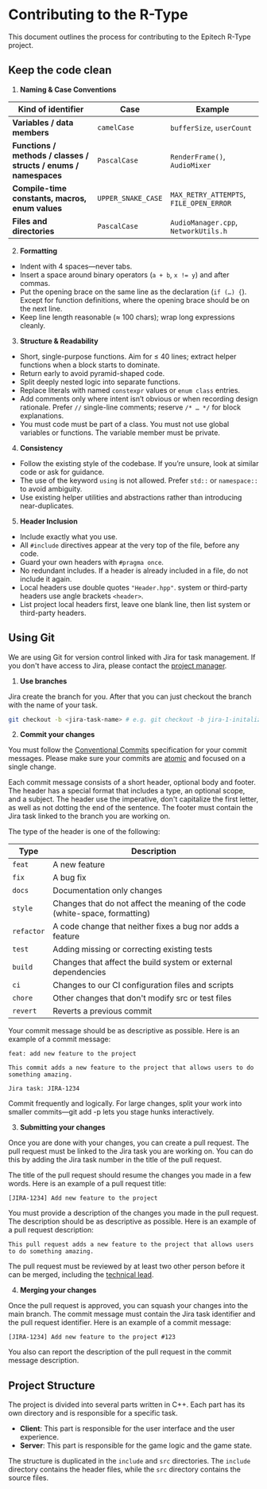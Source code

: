 # Contributing to the R-Type

This document outlines the process for contributing to the Epitech R-Type project.

## Keep the code clean

1. **Naming & Case Conventions**

| Kind of identifier                                                | Case               | Example                                 |
| ---------------------------------------------------------------- | ------------------ | --------------------------------------- |
| **Variables / data members**                                     | `camelCase`        | `bufferSize`, `userCount`               |
| **Functions / methods / classes / structs / enums / namespaces** | `PascalCase`       | `RenderFrame()`, `AudioMixer`           |
| **Compile-time constants, macros, enum values**                  | `UPPER_SNAKE_CASE` | `MAX_RETRY_ATTEMPTS`, `FILE_OPEN_ERROR` |
| **Files and directories**                                        | `PascalCase`       | `AudioManager.cpp`, `NetworkUtils.h`    |

2. **Formatting**

- Indent with 4 spaces—never tabs.
- Insert a space around binary operators (`a + b`, `x != y`) and after commas.
- Put the opening brace on the same line as the declaration (`if (…) {`). Except for function definitions, where the opening brace should be on the next line.
- Keep line length reasonable (≈ 100 chars); wrap long expressions cleanly.

3. **Structure & Readability**

- Short, single-purpose functions. Aim for ≤ 40 lines; extract helper functions when a block starts to dominate.
- Return early to avoid pyramid-shaped code.
- Split deeply nested logic into separate functions.
- Replace literals with named `constexpr` values or `enum class` entries.
- Add comments only where intent isn’t obvious or when recording design rationale. Prefer `//` single-line comments; reserve `/* … */` for block explanations.
- You must code must be part of a class. You must not use global variables or functions. The variable member must be private.

4. **Consistency**

- Follow the existing style of the codebase. If you’re unsure, look at similar code or ask for guidance.
- The use of the keyword `using` is not allowed. Prefer `std::` or `namespace::` to avoid ambiguity.
- Use existing helper utilities and abstractions rather than introducing near-duplicates.

5. **Header Inclusion**

- Include exactly what you use.
- All `#include` directives appear at the very top of the file, before any code.
- Guard your own headers with `#pragma once`.
- No redundant includes. If a header is already included in a file, do not include it again.
- Local headers use double quotes `"Header.hpp"`. system or third-party headers use angle brackets `<header>`.
- List project local headers first, leave one blank line, then list system or third-party headers.

## Using Git

We are using Git for version control linked with Jira for task management. If you don't have access to Jira, please contact the [project manager](alan.cunin@epitech.eu).

1. **Use branches**

Jira create the branch for you. After that you can just checkout the branch with the name of your task.

```bash
git checkout -b <jira-task-name> # e.g. git checkout -b jira-1-initalize-repository
```

2. **Commit your changes**

You must follow the [Conventional Commits](https://www.conventionalcommits.org/en/v1.0.0/) specification for your commit messages. Please make sure your commits are [atomic](https://gitbybit.com/gitopedia/best-practices/atomic-commits) and focused on a single change.

Each commit message consists of a short header, optional body and footer. The header has a special format that includes a type, an optional scope, and a subject. The header use the imperative, don't capitalize the first letter, as well as not dotting the end of the sentence. The footer must contain the Jira task linked to the branch you are working on.

The type of the header is one of the following:

| Type        | Description                                                                  |
| ----------- | ---------------------------------------------------------------------------- |
| `feat`      | A new feature                                                                |
| `fix`        | A bug fix                                                                     |
| `docs`      | Documentation only changes                                                   |
| `style`     | Changes that do not affect the meaning of the code (white-space, formatting) |
| `refactor`  | A code change that neither fixes a bug nor adds a feature                     |
| `test`      | Adding missing or correcting existing tests                                  |
| `build`     | Changes that affect the build system or external dependencies                |
| `ci`        | Changes to our CI configuration files and scripts                              |
| `chore`     | Other changes that don't modify src or test files                             |
| `revert`    | Reverts a previous commit                                                    |

Your commit message should be as descriptive as possible. Here is an example of a commit message:

```
feat: add new feature to the project

This commit adds a new feature to the project that allows users to do something amazing.

Jira task: JIRA-1234
```

Commit frequently and logically. For large changes, split your work into smaller commits—git add -p lets you stage hunks interactively.

3. **Submitting your changes**

Once you are done with your changes, you can create a pull request. The pull request must be linked to the Jira task you are working on. You can do this by adding the Jira task number in the title of the pull request.

The title of the pull request should resume the changes you made in a few words. Here is an example of a pull request title:

```
[JIRA-1234] Add new feature to the project
```

You must provide a description of the changes you made in the pull request. The description should be as descriptive as possible. Here is an example of a pull request description:

```
This pull request adds a new feature to the project that allows users to do something amazing.
```

The pull request must be reviewed by at least two other person before it can be merged, including the [technical lead](mael.bertocchi@epitech.eu).

4. **Merging your changes**

Once the pull request is approved, you can squash your changes into the main branch. The commit message must contain the Jira task identifier and the pull request identifier. Here is an example of a commit message:

```
[JIRA-1234] Add new feature to the project #123
```

You also can report the description of the pull request in the commit message description.

## Project Structure

The project is divided into several parts written in C++. Each part has its own directory and is responsible for a specific task.

- **Client**: This part is responsible for the user interface and the user experience.
- **Server**: This part is responsible for the game logic and the game state.

The structure is duplicated in the `include` and `src` directories. The `include` directory contains the header files, while the `src` directory contains the source files.
